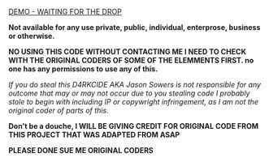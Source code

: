 [DEMO - WAITING FOR THE DROP](https://d4rkcides.house)


**Not available for any use private, public, individual, enterprose, business or otherwise.**

**NO USING THIS CODE WITHOUT CONTACTING ME I NEED TO CHECK WITH THE ORIGINAL CODERS OF SOME OF THE ELEMMENTS FIRST. no one has any permissions to use any of this.**


*If you do steal this D4RKCIDE AKA Jason Sowers is not responsible for any outcome that may or may not occur due to you stealing code*
*I probably stole to begin with including IP or copywright infringement, as I am not the original coder of parts of this.* 


**Don't be a douche, I WILL BE GIVING CREDIT FOR ORIGINAL CODE FROM THIS PROJECT THAT WAS ADAPTED FROM ASAP**

**PLEASE DONE SUE ME ORIGINAL CODERS** 
